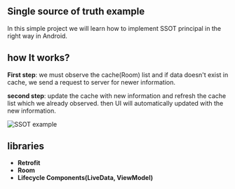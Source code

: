 ## Single source of truth example
In this simple project we will learn how to implement SSOT principal in the right way in Android.

## how It works?
**First step**: we must observe the cache(Room) list and if data doesn't exist in cache, we send a request to server for newer information.

**second step**:  update the cache with new information and refresh the cache list which we already observed. then UI will automatically updated with the new information.

![SSOT example](https://benyaamin.com/blog/wp-content/uploads/2020/08/ssot_diagram-768x705.png "SSOT example")

## libraries
- **Retrofit**
- **Room**
- **Lifecycle Components(LiveData, ViewModel)** 
